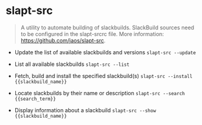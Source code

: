 # slapt-src
> A utility to automate building of slackbuilds.
> SlackBuild sources need to be configured in the slapt-srcrc file.
> More information: <https://github.com/jaos/slapt-src>.

- Update the list of available slackbuilds and versions
`slapt-src --update`

- List all available slackbuilds
`slapt-src --list`

- Fetch, build and install the specified slackbuild(s)
`slapt-src --install {{slackbuild_name}}`

- Locate slackbuilds by their name or description
`slapt-src --search {{search_term}}`

- Display information about a slackbuild
`slapt-src --show {{slackbuild_name}}`
